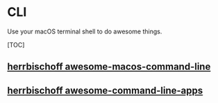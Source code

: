# CLI

Use your macOS terminal shell to do awesome things.

[TOC]

## [herrbischoff awesome-macos-command-line](https://github.com/herrbischoff/awesome-macos-command-line)


## [herrbischoff awesome-command-line-apps](https://github.com/herrbischoff/awesome-command-line-apps)


